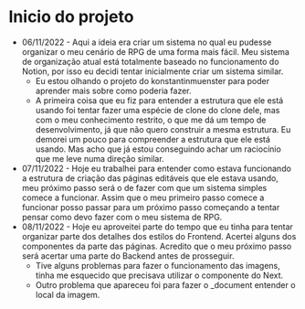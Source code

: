 # Inicio do projeto 
- 06/11/2022 - Aqui a ideia era criar um sistema no qual eu pudesse organizar o meu cenário de RPG de uma forma mais fácil. Meu sistema de organização atual está totalmente baseado no funcionamento do Notion, por isso eu decidi tentar inicialmente criar um sistema similar. 
    - Eu estou olhando o projeto do konstantinmuenster para poder aprender mais sobre como poderia fazer.
    - A primeira coisa que eu fiz para entender a estrutura que ele está usando foi tentar fazer uma espécie de clone do clone dele, mas com o meu conhecimento restrito, o que me dá um tempo de desenvolvimento, já que não quero construir a mesma estrutura. Eu demorei um pouco para compreender a estrutura que ele está usando. Mas acho que já estou conseguindo achar um raciocínio que me leve numa direção similar.
- 07/11/2022 - Hoje eu trabalhei para entender como estava funcionando a estrutura de criação das páginas editáveis que ele estava usando, meu próximo passo será o de fazer com que um sistema simples comece a funcionar. Assim que o meu primeiro passo comece a funcionar posso passar para um próximo passo começando a tentar pensar como devo fazer com o meu sistema de RPG.
- 08/11/2022 - Hoje eu aproveitei parte do tempo que eu tinha para tentar organizar parte dos detalhes dos estilos do Frontend. Acertei alguns dos componentes da parte das páginas. Acredito que o meu próximo passo será acertar uma parte do Backend antes de prosseguir.
    - Tive alguns problemas para fazer o funcionamento das imagens, tinha me esquecido que precisava utilizar o componente do Next.
    - Outro problema que apareceu foi para fazer o _document entender o local da imagem.